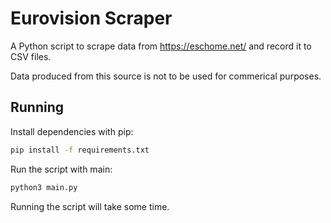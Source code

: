 # Eurovision Scraper

A Python script to scrape data from https://eschome.net/ and record it to CSV files.

Data produced from this source is not to be used for commerical purposes.

## Running

Install dependencies with pip:

```bash
pip install -f requirements.txt
```

Run the script with main:

```bash
python3 main.py
```

Running the script will take some time.

